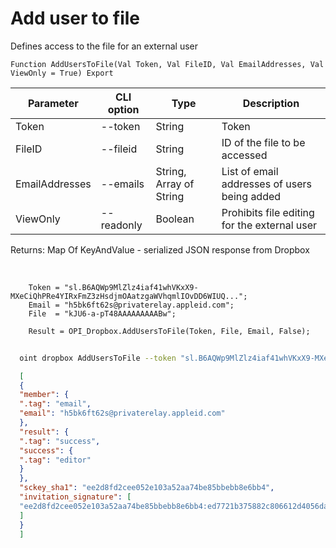 ﻿---
sidebar_position: 3
---

# Add user to file
 Defines access to the file for an external user



`Function AddUsersToFile(Val Token, Val FileID, Val EmailAddresses, Val ViewOnly = True) Export`

  | Parameter | CLI option | Type | Description |
  |-|-|-|-|
  | Token | --token | String | Token |
  | FileID | --fileid | String | ID of the file to be accessed |
  | EmailAddresses | --emails | String, Array of String | List of email addresses of users being added |
  | ViewOnly | --readonly | Boolean | Prohibits file editing for the external user |

  
  Returns:  Map Of KeyAndValue - serialized JSON response from Dropbox

<br/>




```bsl title="Code example"
    Token = "sl.B6AQWp9MlZlz4iaf41whVKxX9-MXeCiQhPRe4YIRxFmZ3zHsdjmOAatzgaWVhqmlIOvDD6WIUQ...";
    Email = "h5bk6ft62s@privaterelay.appleid.com";
    File  = "kJU6-a-pT48AAAAAAAAABw";

    Result = OPI_Dropbox.AddUsersToFile(Token, File, Email, False);
```



```sh title="CLI command example"
    
  oint dropbox AddUsersToFile --token "sl.B6AQWp9MlZlz4iaf41whVKxX9-MXeCiQhPRe4YIRxFmZ3zHsdjmOAatzgaWVhqmlIOvDD6WIUQ..." --fileid %fileid% --emails %emails% --readonly %readonly%

```

```json title="Result"
  [
  {
  "member": {
  ".tag": "email",
  "email": "h5bk6ft62s@privaterelay.appleid.com"
  },
  "result": {
  ".tag": "success",
  "success": {
  ".tag": "editor"
  }
  },
  "sckey_sha1": "ee2d8fd2cee052e103a52aa74be85bbebb8e6bb4",
  "invitation_signature": [
  "ee2d8fd2cee052e103a52aa74be85bbebb8e6bb4:ed7721b375882c806612d4056dad9f317cc98a22"
  ]
  }
  ]

```
